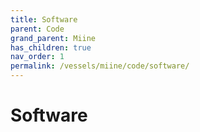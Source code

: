 ```yaml
---
title: Software
parent: Code
grand_parent: Miine
has_children: true
nav_order: 1
permalink: /vessels/miine/code/software/
---
```


# Software
